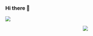 ### Hi there 👋

![](https://i.pinimg.com/originals/85/27/70/8527706053a4d46fbc1042229f12a06e.gif)

<!--
**Vishallas/Vishallas** is a ✨ _special_ ✨ repository because its `README.md` (this file) appears on your GitHub profile.

Here are some ideas to get you started:

- 🔭 I’m currently working on ...
- 🌱 I’m currently learning ...
- 👯 I’m looking to collaborate on ...
- 🤔 I’m looking for help with ...
- 💬 Ask me about ...
- 📫 How to reach me: ...
- 😄 Pronouns: ...
- ⚡ Fun fact: ...
-->
<div style="text-align:center">
  <img src="https://i.pinimg.com/originals/85/27/70/8527706053a4d46fbc1042229f12a06e.gif" />
</div>
